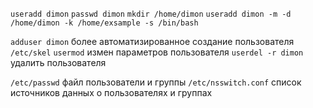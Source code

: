 `useradd dimon`
`passwd dimon`
`mkdir /home/dimon`
`useradd dimon -m -d /home/dimon -k /home/exsample -s /bin/bash`

`adduser dimon`
более автоматизированное создание пользователя  `/etc/skel`
`usermod` измен параметров пользователя 
`userdel -r dimon` удалить пользователя

`/etc/passwd` файл пользователи и группы
`/etc/nsswitch.conf` список источников данных о пользователях и группах 

